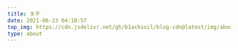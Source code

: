 ```yaml
---
title: 关于
date: 2021-06-23 04:10:57
top_img: https://cdn.jsdelivr.net/gh/b1acksoil/blog-cdn@latest/img/about.jpg
type: about
---
```

